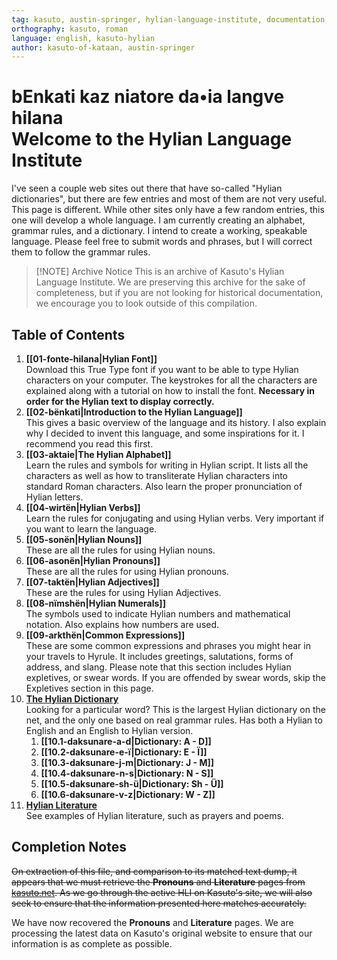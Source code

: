 ```yaml
---
tag: kasuto, austin-springer, hylian-language-institute, documentation, archive,  welcome
orthography: kasuto, roman
language: english, kasuto-hylian
author: kasuto-of-kataan, austin-springer
---
```

# <span class="hylian_kas">bEnkati kaz niatore da•ia langve hilana</span><br>Welcome to the Hylian Language Institute

I've seen a couple web sites out there that have so-called "Hylian dictionaries", but there are few entries and most of them are not very useful. This page is different. While other sites only have a few random entries, this one will develop a whole language. I am currently creating an alphabet, grammar rules, and a dictionary. I intend to create a working, speakable language. Please feel free to submit words and phrases, but I will correct them to follow the grammar rules.


> [!NOTE] Archive Notice
> This is an archive of Kasuto's Hylian Language Institute. We are preserving this archive for the sake of completeness, but if you are not looking for historical documentation, we encourage you to look outside of this compilation.

## Table of Contents

1. **[[01-fonte-hilana|Hylian Font]]**<br>Download this True Type font if you want to be able to type Hylian characters on your computer. The keystrokes for all the characters are explained along with a tutorial on how to install the font. **Necessary in order for the Hylian text to display correctly.**
2. **[[02-bënkati|Introduction to the Hylian Language]]**<br>This gives a basic overview of the language and its history. I also explain why I decided to invent this language, and some inspirations for it. I recommend you read this first.
3. **[[03-aktaie|The Hylian Alphabet]]**<br>Learn the rules and symbols for writing in Hylian script. It lists all the characters as well as how to transliterate Hylian characters into standard Roman characters. Also learn the proper pronunciation of Hylian letters.
4. **[[04-wirtën|Hylian Verbs]]**<br>Learn the rules for conjugating and using Hylian verbs. Very important if you want to learn the language.
5. **[[05-sonën|Hylian Nouns]]**<br>These are all the rules for using Hylian nouns.
6. **[[06-asonën|Hylian Pronouns]]**<br>These are all the rules for using Hylian pronouns.
7. **[[07-taktën|Hylian Adjectives]]**<br>These are the rules for using Hylian Adjectives.
8. **[[08-nïmshën|Hylian Numerals]]**<br>The symbols used to indicate Hylian numbers and mathematical notation. Also explains how numbers are used.
9. **[[09-arkthën|Common Expressions]]**<br>These are some common expressions and phrases you might hear in your travels to Hyrule. It includes greetings, salutations, forms of address, and slang. Please note that this section includes Hylian expletives, or swear words. If you are offended by swear words, skip the Expletives section in this page.
10. **[The Hylian Dictionary](archival/kasuto_hli/10.0-daksunare)**<br>Looking for a particular word? This is the largest Hylian dictionary on the net, and the only one based on real grammar rules. Has both a Hylian to English and an English to Hylian version.
	1. **[[10.1-daksunare-a-d|Dictionary: A - D]]**
	2. **[[10.2-daksunare-e-ï|Dictionary: E - Ï]]**
	3. **[[10.3-daksunare-j-m|Dictionary: J - M]]**
	4. **[[10.4-daksunare-n-s|Dictionary: N - S]]**
	5. **[[10.5-daksunare-sh-ü|Dictionary: Sh - Ü]]**
	6. **[[10.6-daksunare-v-z|Dictionary: W - Z]]**
11. **[Hylian Literature](archival/kasuto_hli/11-lërdishe)**<br>See examples of Hylian literature, such as prayers and poems.

## Completion Notes

~~On extraction of this file, and comparison to its matched text dump, it appears that we must retrieve the **Pronouns** and **Literature** pages from [kasuto.net](http://kasuto.net). As we go through the active HLI on Kasuto's site, we will also seek to ensure that the information presented here matches accurately.~~

We have now recovered the **Pronouns** and **Literature** pages. We are processing the latest data on Kasuto's original website to ensure that our information is as complete as possible.
